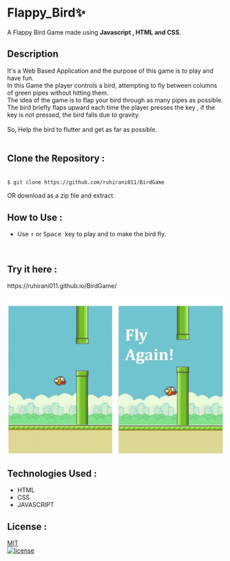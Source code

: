 # Flappy_Bird✨

A Flappy Bird Game made using <strong>Javascript , HTML and CSS</strong>.

<h2>Description</h2>

It's a Web Based Application and the purpose of this game is to play and have fun. <br>
In this Game the player controls a bird, attempting to fly between columns of green pipes without hitting them.<br>
The idea of the game is to flap your bird through as many pipes as possible.<br>
The bird briefly flaps upward each time the player presses the key , if the key is not pressed, the bird falls due to gravity.<br>
<br>
So, Help the bird to flutter and get as far as possible. 
<br>
<br>

<h2>Clone the Repository :</h2>


```bash

$ git clone https://github.com/ruhirani011/BirdGame

 ```
OR download as a zip file and extract.



<h2>How to Use :</h2>
 
  - Use <kbd>&uarr;</kbd> or <kbd>Space </kbd> key to play and to make the bird fly.
 <br>
  <h2>Try it here :</h2>
 https://ruhirani011.github.io/BirdGame/


![](images/flpbird.jpg)

<h2>Technologies Used :</h2>


- HTML
- CSS
- JAVASCRIPT

## License :
 
[MIT](https://choosealicense.com/licenses/mit/) <br>
[![license](https://img.shields.io/badge/license-MIT-blue)](LICENSE.txt)

